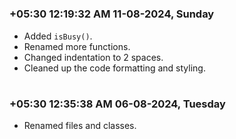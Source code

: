 

#
### **+05:30 12:19:32 AM 11-08-2024, Sunday** 

  * Added `isBusy()`.
  * Renamed more functions.
  * Changed indentation to 2 spaces.
  * Cleaned up the code formatting and styling.

#
### **+05:30 12:35:38 AM 06-08-2024, Tuesday**

  * Renamed files and classes.
